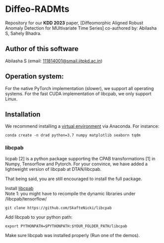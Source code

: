 # Diffeo-RADMts

Repository for our <b>KDD 2023</b> paper, [Diffeomorphic Aligned Robust Anomaly Detection for MUltivariate Time Series] co-authored by: Abilasha S, Sahely Bhadra.



## Author of this software
Abilasha S (email: 111814001@smail.iitpkd.ac.in)


## Operation system: 
For the native PyTorch implementation (slower), we support all operating systems. 
For the fast CUDA implementation of libcpab, we only support Linux.

## Installation
We recommend installing a [virtual environment](https://docs.conda.io/projects/conda/en/latest/user-guide/tasks/manage-environments.html#creating-an-environment-with-commands) via Anaconda.
For instance:
```
conda create -n drad python=3.7 numpy matplotlib seaborn tqdm
```
### libcpab
licpab [2] is a python package supporting the CPAB transformations [1] in Numpy, Tensorflow and Pytorch.
For your convince, we have added a lightweight version of libcpab at DTAN/libcpab. 

That being said, you are still encouraged to install the full package. 

Install [libcpab](https://github.com/SkafteNicki/libcpab) <br>
Note 1: you might have to recompile the dynamic libraries under /libcpab/tensorflow/ <br>
```
git clone https://github.com/SkafteNicki/libcpab
```
Add libcpab to your python path:
```
export PYTHONPATH=$PYTHONPATH:$YOUR_FOLDER_PATH/libcpab
```
Make sure libcpab was installed properly (Run one of the demos).

